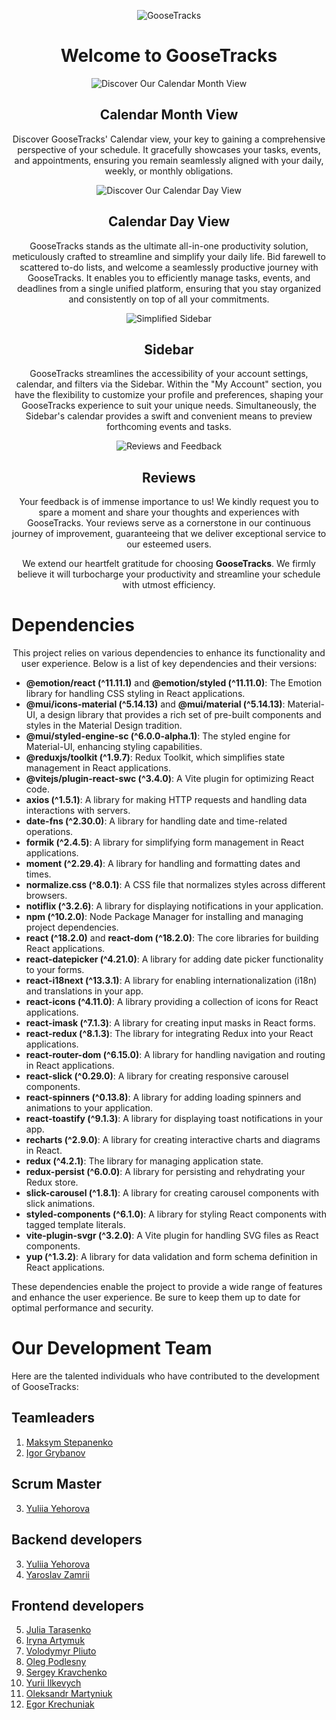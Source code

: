 <p align="center">
  <img src="./src/images/main-goose/Desk@2x_mainGoose.pngDesk@2x_mainGoose.png" alt="GooseTracks">
</p>

<h1 align="center">Welcome to GooseTracks</h1>

<p align="center">
  <img src="./src/images/Description/Desk/Desk_FirstDescription-min.png" alt="Discover Our Calendar Month View">
</p>

<h2 align="center">Calendar Month View</h2>

<p align="center">
  Discover GooseTracks' Calendar view, your key to gaining a comprehensive perspective of your schedule. It gracefully showcases your tasks, events, and appointments, ensuring you remain seamlessly aligned with your daily, weekly, or monthly obligations.
</p>

<p align="center">
  <img src="./src/images/Description/Desk/Desk_ThirdDescription-min.png" alt="Discover Our Calendar Day View">
</p>

<h2 align="center">Calendar Day View</h2>

<p align="center">
   GooseTracks stands as the ultimate all-in-one productivity solution, meticulously crafted to streamline and simplify your daily life. Bid farewell to scattered to-do lists, and welcome a seamlessly productive journey with GooseTracks. It enables you to efficiently manage tasks, events, and deadlines from a single unified platform, ensuring that you stay organized and consistently on top of all your commitments.
</p>

<p align="center">
  <img src="src\images\Description\Desk\Desk_SecondDescription-min.png" alt="Simplified Sidebar">
</p>

<h2 align="center">Sidebar</h2>

<p align="center">
  GooseTracks streamlines the accessibility of your account settings, calendar, and filters via the Sidebar. Within the "My Account" section, you have the flexibility to customize your profile and preferences, shaping your GooseTracks experience to suit your unique needs. Simultaneously, the Sidebar's calendar provides a swift and convenient means to preview forthcoming events and tasks.
</p>

<p align="center">
  <img src="./src/images/reviews.png" alt="Reviews and Feedback">
</p>
<h2 align="center">Reviews</h2>

<p align="center">
  Your feedback is of immense importance to us! We kindly request you to spare a moment and share your thoughts and experiences with GooseTracks. Your reviews serve as a cornerstone in our continuous journey of improvement, guaranteeing that we deliver exceptional service to our esteemed users.
</p>

<p align="center">
  We extend our heartfelt gratitude for choosing <strong>GooseTracks</strong>. We firmly believe it will turbocharge your productivity and streamline your schedule with utmost efficiency.
</p>

# Dependencies

<p align="center">
  This project relies on various dependencies to enhance its functionality and user experience. Below is a list of key dependencies and their versions:
</p>

- **@emotion/react (^11.11.1)** and **@emotion/styled (^11.11.0)**: The Emotion library for handling CSS styling in React applications.
- **@mui/icons-material (^5.14.13)** and **@mui/material (^5.14.13)**: Material-UI, a design library that provides a rich set of pre-built components and styles in the Material Design tradition.
- **@mui/styled-engine-sc (^6.0.0-alpha.1)**: The styled engine for Material-UI, enhancing styling capabilities.
- **@reduxjs/toolkit (^1.9.7)**: Redux Toolkit, which simplifies state management in React applications.
- **@vitejs/plugin-react-swc (^3.4.0)**: A Vite plugin for optimizing React code.
- **axios (^1.5.1)**: A library for making HTTP requests and handling data interactions with servers.
- **date-fns (^2.30.0)**: A library for handling date and time-related operations.
- **formik (^2.4.5)**: A library for simplifying form management in React applications.
- **moment (^2.29.4)**: A library for handling and formatting dates and times.
- **normalize.css (^8.0.1)**: A CSS file that normalizes styles across different browsers.
- **notiflix (^3.2.6)**: A library for displaying notifications in your application.
- **npm (^10.2.0)**: Node Package Manager for installing and managing project dependencies.
- **react (^18.2.0)** and **react-dom (^18.2.0)**: The core libraries for building React applications.
- **react-datepicker (^4.21.0)**: A library for adding date picker functionality to your forms.
- **react-i18next (^13.3.1)**: A library for enabling internationalization (i18n) and translations in your app.
- **react-icons (^4.11.0)**: A library providing a collection of icons for React applications.
- **react-imask (^7.1.3)**: A library for creating input masks in React forms.
- **react-redux (^8.1.3)**: The library for integrating Redux into your React applications.
- **react-router-dom (^6.15.0)**: A library for handling navigation and routing in React applications.
- **react-slick (^0.29.0)**: A library for creating responsive carousel components.
- **react-spinners (^0.13.8)**: A library for adding loading spinners and animations to your application.
- **react-toastify (^9.1.3)**: A library for displaying toast notifications in your app.
- **recharts (^2.9.0)**: A library for creating interactive charts and diagrams in React.
- **redux (^4.2.1)**: The library for managing application state.
- **redux-persist (^6.0.0)**: A library for persisting and rehydrating your Redux store.
- **slick-carousel (^1.8.1)**: A library for creating carousel components with slick animations.
- **styled-components (^6.1.0)**: A library for styling React components with tagged template literals.
- **vite-plugin-svgr (^3.2.0)**: A Vite plugin for handling SVG files as React components.
- **yup (^1.3.2)**: A library for data validation and form schema definition in React applications.

These dependencies enable the project to provide a wide range of features and enhance the user experience. Be sure to keep them up to date for optimal performance and security.

# Our Development Team

Here are the talented individuals who have contributed to the development of GooseTracks:

## Teamleaders 

1. [Maksym Stepanenko](https://github.com/MaksymStepanenko)
2. [Igor Grybanov](https://github.com/IngvarVG76)

## Scrum Master 

3. [Yuliia Yehorova](https://github.com/YYuliia1102)

## Backend developers

3. [Yuliia Yehorova](https://github.com/YYuliia1102)
4. [Yaroslav Zamrii](https://github.com/YaroslavZamrii)

## Frontend developers

5. [Julia Tarasenko](https://github.com/JuliaTarasenko00)
6. [Iryna Artymuk](https://github.com/Iryna-Artymuk)
7. [Volodymyr Pliuto](https://github.com/VovaPliuto)
8. [Oleg Podlesny](https://github.com/SpaceProdigy)
9. [Sergey Kravchenko](https://github.com/Serzh1006)
10. [Yurii Ilkevych](https://github.com/Yurii-Ilkevych)
11. [Oleksandr Martyniuk](https://github.com/Derovse)
12. [Egor Krechuniak](https://github.com/Egor4ik2)


